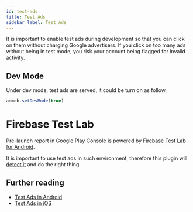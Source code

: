 ```yaml
---
id: test-ads
title: Test Ads
sidebar_label: Test Ads
---
```


It is important to enable test ads during development so that you can click on them without charging Google advertisers. If you click on too many ads without being in test mode, you risk your account being flagged for invalid activity.

## Dev Mode

Under dev mode, test ads are served, it could be turn on as follow,

```js
admob.setDevMode(true)
```

# Firebase Test Lab

Pre-launch report in Google Play Console is powered by [Firebase Test Lab for Android](https://firebase.google.com/docs/test-lab/).

It is important to use test ads in such environment, therefore this plugin will [detect it](https://firebase.google.com/docs/test-lab/android/android-studio#modify_instrumented_test_behavior_for) and do the right thing.


## Further reading

* [Test Ads in Android](https://developers.google.com/admob/android/test-ads)
* [Test Ads in iOS](https://developers.google.com/admob/ios/test-ads)

